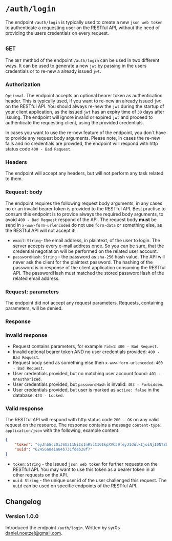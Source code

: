 # `/auth/login`
The endpoint `/auth/login` is typically used to create a new `json web token` to authenticate a requesting user on the RESTful API, without the need of providing the users credentials on every request.

## `GET`
The `GET` method of the endpoint `/auth/login` can be used in two different ways. It can be used to generate a new `jwt` by passing in the users credentials or to re-new a already issued `jwt`.

### Authorization
`Optional`. The endpoint accepts an optional bearer token as authentication header. This is typically used, if you want to re-new an already issued `jwt` on the RESTful API. You should always re-new the `jwt` during the startup of your client application, as the issued `jwt` has an expiry time of `30` days after issuing. The endpoint will ignore invalid or expired `jwt` and proceed to authenticate the requesting client, using the provided credentials.

In cases you want to use the re-new feature of the endpoint, you don´t have to provide any request body arguments. Please note, in cases the re-new fails and no credentials are provided, the endpoint will respond with http status code `400 - Bad Request`.

### Headers
The endpoint will accept any headers, but will not perform any task related to them.

### Request: body
The endpoint requires the following request body arguments, in any cases no or an invalid bearer token is provided to the RESTful API. Best practise to consum this endpoint is to provide always the required body arguments, to avoid `400 - Bad Request` respond of the API. The request body **must** be send in `x-www-form-urlencoded` do not use `form-data` or something else, as the RESTful API will not accept it!

- `email`: `String`- the email address, in plaintext, of the user to login. The server accepts every e-mail address once. So you can be sure, that the credential negotiation will be performed on the related user account.
- `passwordHash`: `String` - the password as `sha-256` hash value. The API will never ask the client for the plaintext password. The hashing of the password is in response of the client application consuming the RESTful API. The passwordHash must matched the stored passwordHash of the related email address.

### Request: parameters
The endpoint did not accept any request parameters. Requests, containing parameters, will be denied.

### Response

### Invalid response
- Request contains parameters, for example `?id=1`: `400 - Bad Request`.
- Invalid optional bearer token AND no user credentials provided: `400 - Bad Request`.
- Request body send as something else then `x-www-form-urlencoded`: `400 - Bad Request`.
- User credentials provided, but no matching user account found: `401 - Unauthorized`.
- User credentials provided, but `passwordHash` is invalid: `403 - Forbidden`.
- User credentials provided, but user is marked as `active: false` in the database: `423 - Locked`.

### Valid response
The RESTful API will respond with http status code `200 - OK` on any valid request on the resource. The response contains a message `content-type: application/json` with the following, example content:

```json
{
    "token": "eyJhbGciOiJSUzI1NiIsInR5cCI6IkpXVCJ9.eyJ1dWlkIjoiNjI0NTZhOGUxYTg0YjczMWZkZWIyOGY3IiwidGltZXN0YW1wIjoxNjQ4Nzk2MzM3ODcxLCJpYXQiOjE2NDg3OTYzMzd9.NMhqdvHqyfWrUA6t_1Ud33qxhohjizhu1PA4YOFnHS1_8P_e2CjEpLfHnfJv4LqGCRlyZlLA-z4wURMma-wKIVYDwIy1Tc8OfKSc7O_L7ojaJPOMFyz2k53boR0AdZtZe9w0pFhJ_jehYpZVyof8E5JQqs3QJIjcE0nLeLmnhALEp_u9lfpR-PGI0rDPm4GClEvV0UMeVy487Vu16WjUZittgeCgdcNSJzxaXbqqrVw8C6hrVZ6gn-UUsjCnooL2Ha_tsmUTURWcSK7WVZA0iI2wZRUzaAlj0EaCfIo8siKph40y9KTtdPNeyb1foz9jafZf4GUStWyc6EAv8iUKHVdpbxFBGgdTmCprhkY9_xMX4SLJS8ftixXdmRDxFWveFXKXy91Unb9Tqku9vlIqqxQ4Fae-wEVuEKQ7V0kN-bhOpEBr85YIAVHDv15diWgjaDmSe0Soz2zHtuFeFLYKcnShEjcJHcIJL9FtX5uLsOiiP0gweVNYwJEGny1Z1RTm2RkqUNJw074Jim75xnmKaP-6ZAp-O8GHJHbRaRCO7Ik98ldzWJJ1P_torA1r2nMAO2yqf9rxbpoT6jKP1C4oLXHf8s8kw-tsKF5IwqEVGakHsOt6VYIRtwN5mgY7M9pIFzKl-W9lcnqR7XMCdd7bcwGrhxLu6FM2PUJ3rnqqwNE",
    "uuid": "62456a8e1a84b731fdeb28f7"
}
```

- `token`: `String` - the issued `json web token` for further requests on the RESTful API. You may want to use this token as a bearer token in all other requests on the API.
- `uuid`: `String` - the unique user id of the user challenged this request. The `uuid` can be used on specific endpoints of the RESTful API.

## Changelog
### Version 1.0.0
Introduced the endpoint `/auth/login`. Written by syr0s <daniel.noetzel@gmail.com>.